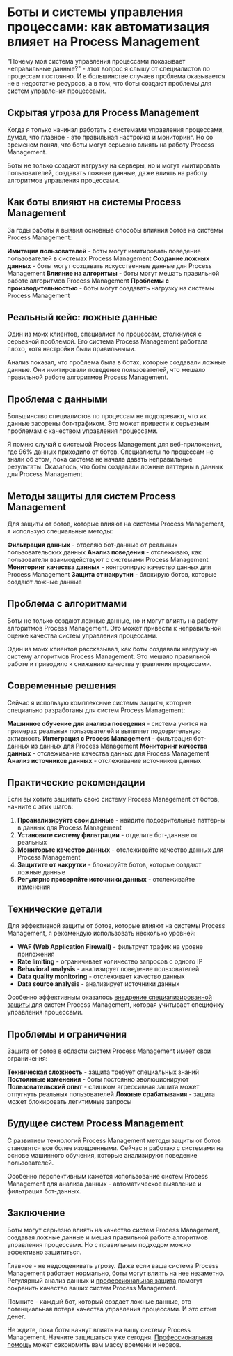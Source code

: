 ﻿# Боты и системы управления процессами: как автоматизация влияет на Process Management

"Почему моя система управления процессами показывает неправильные данные?" - этот вопрос я слышу от специалистов по процессам постоянно. И в большинстве случаев проблема оказывается не в недостатке ресурсов, а в том, что боты создают проблемы для систем управления процессами.

## Скрытая угроза для Process Management

Когда я только начинал работать с системами управления процессами, думал, что главное - это правильная настройка и мониторинг. Но со временем понял, что боты могут серьезно влиять на работу Process Management.

Боты не только создают нагрузку на серверы, но и могут имитировать пользователей, создавать ложные данные, даже влиять на работу алгоритмов управления процессами.

## Как боты влияют на системы Process Management

За годы работы я выявил основные способы влияния ботов на системы Process Management:

**Имитация пользователей** - боты могут имитировать поведение пользователей в системах Process Management
**Создание ложных данных** - боты могут создавать искусственные данные для Process Management
**Влияние на алгоритмы** - боты могут мешать правильной работе алгоритмов Process Management
**Проблемы с производительностью** - боты могут создавать нагрузку на системы Process Management

## Реальный кейс: ложные данные

Один из моих клиентов, специалист по процессам, столкнулся с серьезной проблемой. Его система Process Management работала плохо, хотя настройки были правильными.

Анализ показал, что проблема была в ботах, которые создавали ложные данные. Они имитировали поведение пользователей, что мешало правильной работе алгоритмов Process Management.

## Проблема с данными

Большинство специалистов по процессам не подозревают, что их данные засорены бот-трафиком. Это может привести к серьезным проблемам с качеством управления процессами.

Я помню случай с системой Process Management для веб-приложения, где 96% данных приходило от ботов. Специалисты по процессам не знали об этом, пока система не начала давать неправильные результаты. Оказалось, что боты создавали ложные паттерны в данных для Process Management.

## Методы защиты для систем Process Management

Для защиты от ботов, которые влияют на системы Process Management, я использую специальные методы:

**Фильтрация данных** - отделяю бот-данные от реальных пользовательских данных
**Анализ поведения** - отслеживаю, как пользователи взаимодействуют с системами Process Management
**Мониторинг качества данных** - контролирую качество данных для Process Management
**Защита от накрутки** - блокирую ботов, которые создают ложные данные

## Проблема с алгоритмами

Боты не только создают ложные данные, но и могут влиять на работу алгоритмов Process Management. Это может привести к неправильной оценке качества систем управления процессами.

Один из моих клиентов рассказывал, как боты создавали нагрузку на систему алгоритмов Process Management. Это мешало правильной работе и приводило к снижению качества управления процессами.

## Современные решения

Сейчас я использую комплексные системы защиты, которые специально разработаны для систем Process Management:

**Машинное обучение для анализа поведения** - система учится на примерах реальных пользователей и выявляет подозрительную активность
**Интеграция с Process Management** - фильтрация бот-данных из данных для Process Management
**Мониторинг качества данных** - отслеживание качества данных для Process Management
**Анализ источников данных** - отслеживание источников данных

## Практические рекомендации

Если вы хотите защитить свою систему Process Management от ботов, начните с этих шагов:

1. **Проанализируйте свои данные** - найдите подозрительные паттерны в данных для Process Management
2. **Установите систему фильтрации** - отделите бот-данные от реальных
3. **Мониторьте качество данных** - отслеживайте качество данных для Process Management
4. **Защитите от накрутки** - блокируйте ботов, которые создают ложные данные
5. **Регулярно проверяйте источники данных** - отслеживайте изменения

## Технические детали

Для эффективной защиты от ботов, которые влияют на системы Process Management, я рекомендую использовать несколько уровней:

- **WAF (Web Application Firewall)** - фильтрует трафик на уровне приложения
- **Rate limiting** - ограничивает количество запросов с одного IP
- **Behavioral analysis** - анализирует поведение пользователей
- **Data quality monitoring** - отслеживает качество данных
- **Data source analysis** - анализирует источники данных

Особенно эффективным оказалось [внедрение специализированной защиты](https://progaem.com/ustanovka-antibota-usluga-po-zashhite-ot-botov-vashih-sajtov-na-razlichnyh-cms-sistemah.html) для систем Process Management, которая учитывает специфику управления процессами.

## Проблемы и ограничения

Защита от ботов в области систем Process Management имеет свои ограничения:

**Техническая сложность** - защита требует специальных знаний
**Постоянные изменения** - боты постоянно эволюционируют
**Пользовательский опыт** - слишком агрессивная защита может отпугнуть реальных пользователей
**Ложные срабатывания** - защита может блокировать легитимные запросы

## Будущее систем Process Management

С развитием технологий Process Management методы защиты от ботов становятся все более изощренными. Сейчас я работаю с системами на основе машинного обучения, которые анализируют поведение пользователей.

Особенно перспективным кажется использование систем Process Management для анализа данных - автоматическое выявление и фильтрация бот-данных.

## Заключение

Боты могут серьезно влиять на качество систем Process Management, создавая ложные данные и мешая правильной работе алгоритмов управления процессами. Но с правильным подходом можно эффективно защититься.

Главное - не недооценивать угрозу. Даже если ваша система Process Management работает нормально, боты могут влиять на нее незаметно. Регулярный анализ данных и [профессиональная защита](https://progaem.com/ustanovka-antibota-usluga-po-zashhite-ot-botov-vashih-sajtov-na-razlichnyh-cms-sistemah.html) помогут сохранить качество ваших систем Process Management.

Помните - каждый бот, который создает ложные данные, это потенциальная потеря качества управления процессами. И это стоит денег.

Не ждите, пока боты начнут влиять на вашу систему Process Management. Начните защищаться уже сегодня. [Профессиональная помощь](https://progaem.com/ustanovka-antibota-usluga-po-zashhite-ot-botov-vashih-sajtov-na-razlichnyh-cms-sistemah.html) может сэкономить вам массу времени и нервов.
